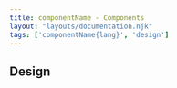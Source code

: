 ```yaml
---
title: componentName - Components
layout: "layouts/documentation.njk"
tags: ['componentName{lang}', 'design']
---
```


## Design